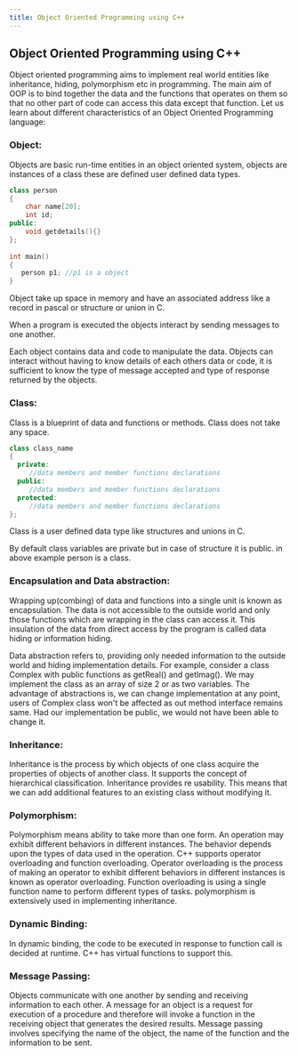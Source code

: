 ```yaml
---
title: Object Oriented Programming using C++
---
```


## Object Oriented Programming using C++

Object oriented programming aims to implement real world entities like inheritance, hiding, polymorphism etc in programming. The main aim of OOP is to bind together the data and the functions that operates on them so that no other part of code can access this data except that function.
Let us learn about different characteristics of an Object Oriented Programming language:
### Object: 
Objects are basic run-time entities in an object oriented system, objects are instances of a class these are defined user defined data types.

```cpp
class person
{
    char name[20];
    int id;
public:
    void getdetails(){}
};
 
int main()
{
   person p1; //p1 is a object 
}
```
Object take up space in memory and have an associated address like a record in pascal or structure or union in C.

When a program is executed the objects interact by sending messages to one another.

Each object contains data and code to manipulate the data. Objects can interact without having to know details of each others data or code, it is sufficient to know the type of message accepted and type of response returned by the objects.

### Class: 
Class is a blueprint of data and functions or methods. Class does not take any space.
```cpp
class class_name
{
  private:
     //data members and member functions declarations
  public:
     //data members and member functions declarations
  protected:
     //data members and member functions declarations
};
```
Class is a user defined data type like structures and unions in C.

By default class variables are private but in case of structure it is public. in above example person is a class.

### Encapsulation and Data abstraction: 
Wrapping up(combing) of data and functions into a single unit is known as encapsulation. The data is not accessible to the outside world and only those functions which are wrapping in the class can access it. This insulation of the data from direct access by the program is called data hiding or information hiding.

Data abstraction refers to, providing only needed information to the outside world and hiding implementation details. For example, consider a class Complex with public functions as getReal() and getImag(). We may implement the class as an array of size 2 or as two variables. The advantage of abstractions is, we can change implementation at any point, users of Complex class won't be affected as out method interface remains same. Had our implementation be public, we would not have been able to change it.

### Inheritance: 
Inheritance is the process by which objects of one class acquire the properties of objects of another class. It supports the concept of hierarchical classification. Inheritance provides re usability. This means that we can add additional features to an existing class without modifying it.



### Polymorphism: 
Polymorphism means ability to take more than one form. An operation may exhibit different behaviors in different instances. The behavior depends upon the types of data used in the operation.
C++ supports operator overloading and function overloading.
Operator overloading is the process of making an operator to exhibit different behaviors in different instances is known as operator overloading.
Function overloading is using a single function name to perform different types of tasks.
polymorphism is extensively used in implementing inheritance.



### Dynamic Binding: 
In dynamic binding, the code to be executed in response to function call is decided at runtime. C++ has virtual functions to support this.



### Message Passing: 
Objects communicate with one another by sending and receiving information to each other. A message for an object is a request for execution of a procedure and therefore will invoke a function in the receiving object that generates the desired results. Message passing involves specifying the name of the object, the name of the function and the information to be sent.